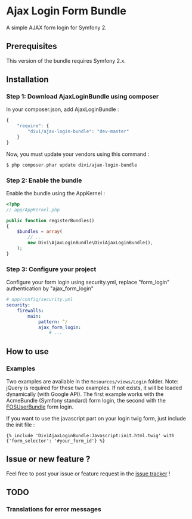 Ajax Login Form Bundle
=========

A simple AJAX form login for Symfony 2.

## Prerequisites

This version of the bundle requires Symfony 2.x.

## Installation

### Step 1: Download AjaxLoginBundle using composer

In your composer.json, add AjaxLoginBundle :

```js
{
    "require": {
        "divi/ajax-login-bundle": "dev-master"
    }
}
```

Now, you must update your vendors using this command :

``` bash
$ php composer.phar update divi/ajax-login-bundle
```

### Step 2: Enable the bundle

Enable the bundle using the AppKernel :

``` php
<?php
// app/AppKernel.php

public function registerBundles()
{
    $bundles = array(
        // ...
        new Divi\AjaxLoginBundle\DiviAjaxLoginBundle(),
    );
}
```

### Step 3: Configure your project

Configure your form login using security.yml, replace "form_login" authentication by "ajax_form_login"

``` yaml
# app/config/security.yml
security:
    firewalls:
        main:
            pattern: ^/
            ajax_form_login:
                # ...
```

## How to use

### Examples

Two examples are available in the `Resources/views/Login` folder. Note: jQuery is required for these two examples. If not exists, it will be loaded dynamically (with Google API).
The first example works with the AcmeBundle (Symfony standard) form login, the second with the [FOSUserBundle](https://github.com/FriendsOfSymfony/FOSUserBundle) form login.

If you want to use the javascript part on your login twig form, just include the init file :

``` twig
{% include 'DiviAjaxLoginBundle:Javascript:init.html.twig' with {'form_selector': '#your_form_id'} %}
```

## Issue or new feature ?

Feel free to post your issue or feature request in the [issue tracker](https://github.com/Divi/AjaxLoginBundle/issues) !

## TODO

### Translations for error messages
